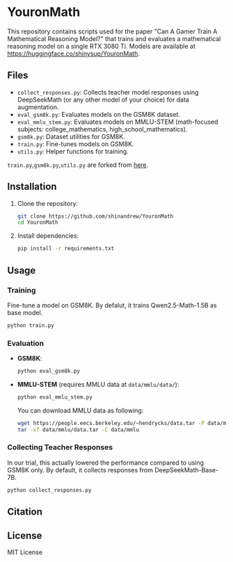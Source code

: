 # YouronMath

This repository contains scripts used for the paper "Can A Gamer Train A Mathematical Reasoning Model?" that trains and evaluates a mathematical reasoning model on a single RTX 3080 Ti.  Models are available at https://huggingface.co/shinysup/YouronMath.

## Files

- `collect_responses.py`: Collects teacher model responses using DeepSeekMath (or any other model of your choice) for data augmentation.
- `eval_gsm8k.py`: Evaluates models on the GSM8K dataset.
- `eval_mmlu_stem.py`: Evaluates models on MMLU-STEM (math-focused subjects: college_mathematics, high_school_mathematics).
- `gsm8k.py`: Dataset utilities for GSM8K.
- `train.py`: Fine-tunes models on GSM8K.
- `utils.py`: Helper functions for training.

`train.py`,`gsm8k.py`,`utils.py` are forked from [here](https://github.com/Mohammadjafari80/GSM8K-RLVR).

## Installation

1. Clone the repository:

   ```bash
   git clone https://github.com/shinandrew/YouronMath
   cd YouronMath
   ```

2. Install dependencies:

   ```bash
   pip install -r requirements.txt
   ```

## Usage

### Training

Fine-tune a model on GSM8K. By defalut, it trains Qwen2.5-Math-1.5B as base model.

```bash
python train.py
```

### Evaluation

- **GSM8K**:

  ```bash
  python eval_gsm8k.py
  ```

- **MMLU-STEM** (requires MMLU data at `data/mmlu/data/`):

  ```bash
  python eval_mmlu_stem.py
  ```

  You can download MMLU data as following:

  ```bash
  wget https://people.eecs.berkeley.edu/~hendrycks/data.tar -P data/mmlu
  tar -xf data/mmlu/data.tar -C data/mmlu
  ```

### Collecting Teacher Responses

In our trial, this actually lowered the performance compared to using GSM8K only. By default, it collects responses from DeepSeekMath-Base-7B.

```bash
python collect_responses.py
```


## Citation

## License

MIT License
